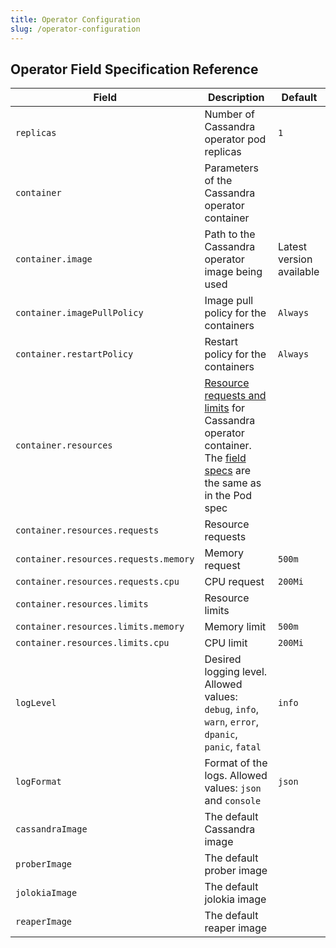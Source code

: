 ```yaml
---
title: Operator Configuration
slug: /operator-configuration
---
```


## Operator Field Specification Reference

| Field                                           | Description                                                                                                                                                                                                                                                                                                                                          | Default                          |
|-------------------------------------------------|------------------------------------------------------------------------------------------------------------------------------------------------------------------------------------------------------------------------------------------------------------------------------------------------------------------------------------------------------|----------------------------------|
| `replicas`                                      | Number of Cassandra operator pod replicas                                                                                                                                                                                                                                                                                                            | `1`                              |
| `container`                                     | Parameters of the Cassandra operator container                                                                                                                                                                                                                                                                                                       |                                  |
| `container.image`                               | Path to the Cassandra operator image being used                                                                                                                                                                                                                                                                                                      | Latest version available         |
| `container.imagePullPolicy`                     | Image pull policy for the containers                                                                                                                                                                                                                                                                                                                 | `Always`                         |
| `container.restartPolicy`                       | Restart policy for the containers                                                                                                                                                                                                                                                                                                                    | `Always`                         |
| `container.resources`                           | [Resource requests and limits](https://kubernetes.io/docs/concepts/configuration/manage-compute-resources-container/#resource-requests-and-limits-of-pod-and-container) for Cassandra operator container. The [field specs](https://kubernetes.io/docs/reference/generated/kubernetes-api/v1.13/#resourcerequirements-v1-core) are the same as in the Pod spec |                        |
| `container.resources.requests`                  | Resource requests                                                                                                                                                                                                                                                                                                                                    |                                  |
| `container.resources.requests.memory`           | Memory request                                                                                                                                                                                                                                                                                                                                       | `500m`                           |
| `container.resources.requests.cpu`              | CPU request                                                                                                                                                                                                                                                                                                                                          | `200Mi`                          |
| `container.resources.limits`                    | Resource limits                                                                                                                                                                                                                                                                                                                                      |                                  |
| `container.resources.limits.memory`             | Memory limit                                                                                                                                                                                                                                                                                                                                         | `500m`                           |
| `container.resources.limits.cpu`                | CPU limit                                                                                                                                                                                                                                                                                                                                            | `200Mi`                          |
| `logLevel`                                      | Desired logging level. Allowed values: `debug`, `info`, `warn`, `error`, `dpanic`, `panic`, `fatal`                                                                                                                                                                                                                                                  | `info`                           |
| `logFormat`                                     | Format of the logs. Allowed values: `json` and `console`                                                                                                                                                                                                                                                                                             | `json`                           | 
| `cassandraImage`                                | The default Cassandra image                                                                                                                                                                                                                                                                                                                          |                                  | 
| `proberImage`                                   | The default prober image                                                                                                                                                                                                                                                                                                                             |                                  | 
| `jolokiaImage`                                  | The default jolokia image                                                                                                                                                                                                                                                                                                                            |                                  | 
| `reaperImage`                                   | The default reaper image                                                                                                                                                                                                                                                                                                                             |                                  |
